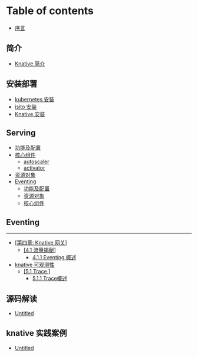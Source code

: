 # Table of contents

* [序言](README.md)

## 简介 <a id="summary"></a>

* [Knative 简介](summary/knative-concept.md)

## 安装部署 <a id="deploy"></a>

* [kubernetes 安装](deploy/k8s-install.md)
* [isito 安装](deploy/isito-install.md)
* [Knative 安装](deploy/knative-install.md)

## Serving <a id="serving-1"></a>

* [功能及配置](serving-1/config.md)
* [核心组件](serving-1/component/README.md)
  * [autoscaler](serving-1/component/autoscaler.md)
  * [activator](serving-1/component/activator.md)
* [资源对象](serving-1/resource.md)
* [Eventing](serving-1/eventing/README.md)
  * [功能及配置](serving-1/eventing/gong-neng-ji-pei-zhi.md)
  * [资源对象](serving-1/eventing/zi-yuan-dui-xiang.md)
  * [核心组件](serving-1/eventing/he-xin-zu-jian.md)

## Eventing <a id="eventing1"></a>

---

* [\[第四章: Knative 网关\]](di-si-zhang-knative-wang-guan/README.md)
  * [\[4.1 流量揭秘\]](di-si-zhang-knative-wang-guan/4.1-liu-liang-jie-mi/README.md)
    * [4.1.1 Eventing 概述](di-si-zhang-knative-wang-guan/4.1-liu-liang-jie-mi/1.1-basicconcept.md)
* [knative 可观测性](observe/README.md)
  * [\[5.1 Trace \]](observe/5.1-trace/README.md)
    * [5.1.1 Trace概述](observe/5.1-trace/1.1-basicconcept.md)

## 源码解读 <a id="code-read"></a>

* [Untitled](code-read/untitled-1.md)

## knative 实践案例 <a id="practice"></a>

* [Untitled](practice/untitled.md)

